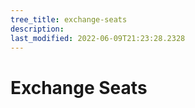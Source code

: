 ```yaml
---
tree_title: exchange-seats
description: 
last_modified: 2022-06-09T21:23:28.2328
---
```


# Exchange Seats
